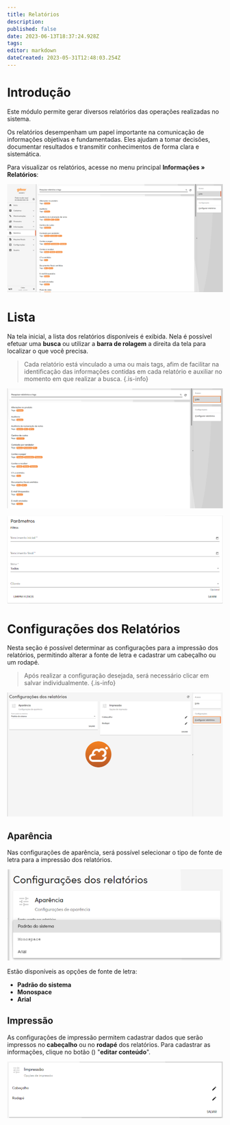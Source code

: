 ```yaml
---
title: Relatórios
description: 
published: false
date: 2023-06-13T18:37:24.928Z
tags: 
editor: markdown
dateCreated: 2023-05-31T12:48:03.254Z
---
```


# Introdução

Este módulo permite gerar diversos relatórios das operações realizadas no sistema.

Os relatórios desempenham um papel importante na comunicação de informações objetivas e fundamentadas. Eles ajudam a tomar decisões, documentar resultados e transmitir conhecimentos de forma clara e sistemática.

Para visualizar os relatórios, acesse no menu principal **Informações &raquo; Relatórios**:

![lista_relatorios.png](/informações/relatórios/lista_relatorios.png)

# Lista
Na tela inicial, a lista dos relatórios disponíveis é exibida. Nela é possível efetuar uma **busca** ou utilizar a **barra de rolagem** a direita da tela para localizar o que você precisa.

> Cada relatório está vinculado a uma ou mais tags, afim de facilitar na identificação das informações contidas em cada relatório e auxiliar no momento em que realizar a busca.
{.is-info}

![lista_relatorios2.png](/informações/relatórios/lista_relatorios2.png)

![parametro_relatorio.png](/informações/relatórios/parametro_relatorio.png)


# Configurações dos Relatórios
Nesta seção é possível determinar as configurações para a impressão dos relatórios, permitindo alterar a fonte de letra e cadastrar um cabeçalho ou um rodapé.

> Após realizar a configuração desejada, será necessário clicar em <span class="mat-button mdi "> salvar</span> individualmente.
{.is-info}

![config_relatorios.png](/informações/relatórios/config_relatorios.png)


## Aparência
Nas configurações de aparência, será possível selecionar o tipo de fonte de letra para a impressão dos relatórios. 

![aparencia_relatorios.png](/informações/relatórios/aparencia_relatorios.png)

Estão disponíveis as opções de fonte de letra:
- **Padrão do sistema**
- **Monospace**
- **Arial**



## Impressão
As configurações de impressão permitem cadastrar dados que serão impressos no **cabeçalho** ou no **rodapé** dos relatórios. Para cadastrar as informações, clique no botão (<em class="mdi mdi-pencil"></em>) "**editar conteúdo**".

![impressao_relatorios.png](/informações/relatórios/impressao_relatorios.png)





